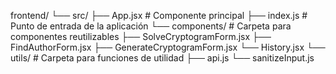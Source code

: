 frontend/
└── src/
    ├── App.jsx           # Componente principal
    ├── index.js          # Punto de entrada de la aplicación
    └── components/       # Carpeta para componentes reutilizables
        ├── SolveCryptogramForm.jsx
        ├── FindAuthorForm.jsx
        ├── GenerateCryptogramForm.jsx
        └── History.jsx
    └── utils/            # Carpeta para funciones de utilidad
        ├── api.js
        └── sanitizeInput.js
